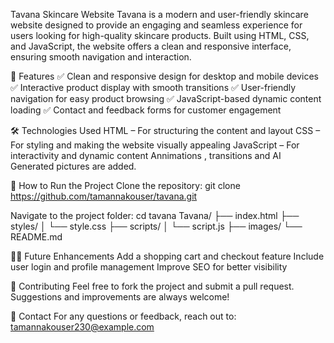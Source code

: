 Tavana Skincare Website
Tavana is a modern and user-friendly skincare website designed to provide an engaging and seamless experience for users looking for high-quality skincare products. Built using HTML, CSS, and JavaScript, the website offers a clean and responsive interface, ensuring smooth navigation and interaction.


🌟 Features
✅ Clean and responsive design for desktop and mobile devices
✅ Interactive product display with smooth transitions
✅ User-friendly navigation for easy product browsing
✅ JavaScript-based dynamic content loading
✅ Contact and feedback forms for customer engagement


🛠️ Technologies Used
HTML – For structuring the content and layout
CSS – For styling and making the website visually appealing
JavaScript – For interactivity and dynamic content
Annimations , transitions and AI Generated pictures are added.


🚀 How to Run the Project
Clone the repository:
git clone https://github.com/tamannakouser/tavana.git


Navigate to the project folder:
cd tavana
Tavana/
├── index.html
├── styles/
│   └── style.css
├── scripts/
│   └── script.js
├── images/
└── README.md



👩‍💻 Future Enhancements
Add a shopping cart and checkout feature
Include user login and profile management
Improve SEO for better visibility


💖 Contributing
Feel free to fork the project and submit a pull request. Suggestions and improvements are always welcome!

📧 Contact
For any questions or feedback, reach out to: tamannakouser230@example.com

